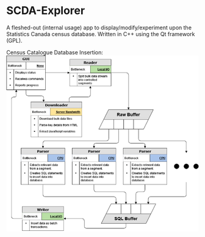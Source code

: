 # SCDA-Explorer
A fleshed-out (internal usage) app to display/modify/experiment upon the Statistics Canada census database. Written in C++ using the Qt framework (GPL).

Census Catalogue Database Insertion:
![Catalogue Insertion](https://github.com/JBs197/SCDA-Explorer/blob/main/SCDA-Explorer%20Insertion%20Flowchart.png)
